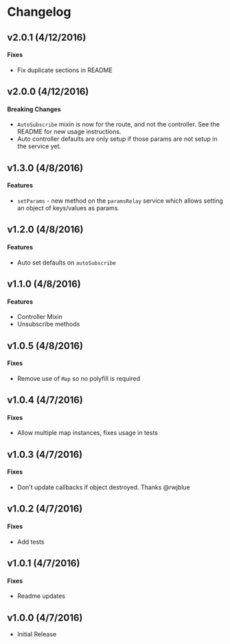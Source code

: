 # Changelog

## v2.0.1 (4/12/2016)

#### Fixes

- Fix duplicate sections in README

## v2.0.0 (4/12/2016)

#### Breaking Changes

- `AutoSubscribe` mixin is now for the route, and not the controller. See the README for new usage instructions.
- Auto controller defaults are only setup if those params are not setup in the service yet.

## v1.3.0 (4/8/2016)

#### Features

- `setParams` - new method on the `paramsRelay` service which allows setting an object of keys/values as params.

## v1.2.0 (4/8/2016)

#### Features

- Auto set defaults on `autoSubscribe`

## v1.1.0 (4/8/2016)

#### Features

- Controller Mixin
- Unsubscribe methods

## v1.0.5 (4/8/2016)

#### Fixes

- Remove use of `Map` so no polyfill is required

## v1.0.4 (4/7/2016)

#### Fixes

- Allow multiple map instances, fixes usage in tests

## v1.0.3 (4/7/2016)

#### Fixes

- Don't update callbacks if object destroyed. Thanks @rwjblue

## v1.0.2 (4/7/2016)

#### Fixes

- Add tests

## v1.0.1 (4/7/2016)

#### Fixes

- Readme updates

## v1.0.0 (4/7/2016)

- Initial Release

